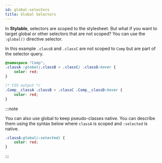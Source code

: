 ```yaml
---
id: global-selectors
title: Global Selectors
---
```


In **Stylable**, selectors are scoped to the stylesheet. But what if you want to target global or other selectors that are not scoped? You can use the `:global()` directive selector. 

In this example `.classB` and `.classC` are not scoped to `Comp` but are part of the selector query.

```css
@namespace "Comp";
.classA :global(.classB > .classC) .classD:hover {
    color: red;
}
```

```css
/* CSS output */
.Comp__classA .classB > .classC .Comp__classD:hover {
    color: red;
}
```

:::note

You can also use global to keep pseudo-classes native. You can describe them using the syntax below where `classA` is scoped and `:selected` is native.

```css
.classA:global(:selected) {
    color: red;
}
```

:::
